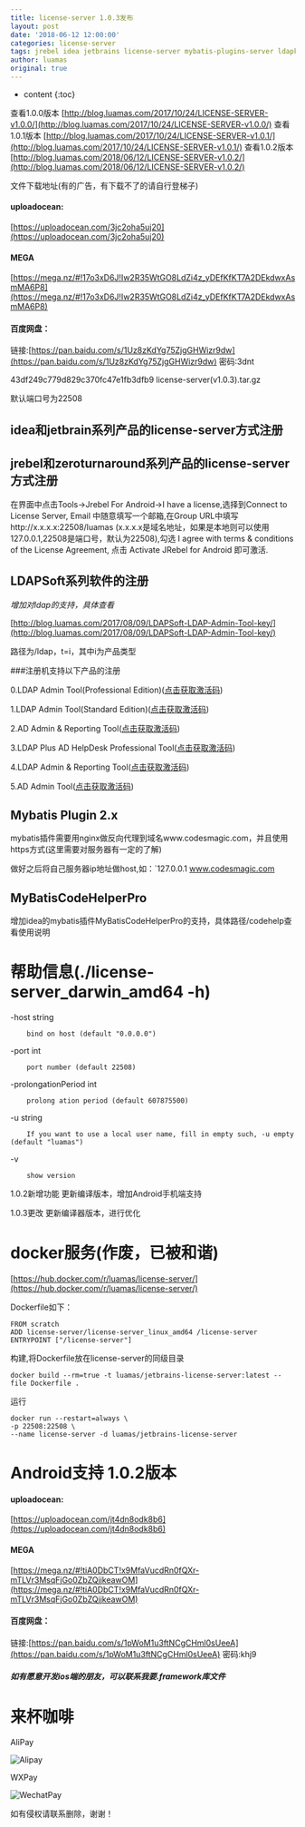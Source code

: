 ```yaml
---
title: license-server 1.0.3发布
layout: post
date: '2018-06-12 12:00:00'
categories: license-server
tags: jrebel idea jetbrains license-server mybatis-plugins-server ldapkeygen MyBatisCodeHelper-Pro android
author: luamas
original: true
---
```


* content
{:toc}

查看1.0.0版本
[http://blog.luamas.com/2017/10/24/LICENSE-SERVER-v1.0.0/](http://blog.luamas.com/2017/10/24/LICENSE-SERVER-v1.0.0/)
查看1.0.1版本
[http://blog.luamas.com/2017/10/24/LICENSE-SERVER-v1.0.1/](http://blog.luamas.com/2017/10/24/LICENSE-SERVER-v1.0.1/)
查看1.0.2版本
[http://blog.luamas.com/2018/06/12/LICENSE-SERVER-v1.0.2/](http://blog.luamas.com/2018/06/12/LICENSE-SERVER-v1.0.2/)







文件下载地址(有的广告，有下载不了的请自行登梯子)


#### uploadocean:

[https://uploadocean.com/3jc2oha5uj20](https://uploadocean.com/3jc2oha5uj20)


#### MEGA

[https://mega.nz/#!17o3xD6J!Iw2R35WtGO8LdZi4z_yDEfKfKT7A2DEkdwxAsmMA6P8](https://mega.nz/#!17o3xD6J!Iw2R35WtGO8LdZi4z_yDEfKfKT7A2DEkdwxAsmMA6P8)


#### 百度网盘：

链接:[https://pan.baidu.com/s/1Uz8zKdYg75ZjgGHWizr9dw](https://pan.baidu.com/s/1Uz8zKdYg75ZjgGHWizr9dw) 密码:3dnt


43df249c779d829c370fc47e1fb3dfb9  license-server(v1.0.3).tar.gz

默认端口号为22508

## idea和jetbrain系列产品的license-server方式注册

## jrebel和zeroturnaround系列产品的license-server方式注册

在界面中点击Tools->Jrebel For Android->I have a license,选择到Connect to License Server, Email 中随意填写一个邮箱,在Group URL中填写http://x.x.x.x:22508/luamas
(x.x.x.x是域名地址，如果是本地则可以使用127.0.0.1,22508是端口号，默认为22508),勾选 I agree with terms & conditions of the License Agreement, 点击 Activate JRebel for Android 即可激活.

## LDAPSoft系列软件的注册

*增加对ldap的支持，具体查看*

[http://blog.luamas.com/2017/08/09/LDAPSoft-LDAP-Admin-Tool-key/](http://blog.luamas.com/2017/08/09/LDAPSoft-LDAP-Admin-Tool-key/)

路径为/ldap，t=i，其中i为产品类型

###注册机支持以下产品的注册

0.LDAP Admin Tool(Professional Edition)([点击获取激活码](http://ldap.luamas.com/ldap?t=0))

1.LDAP Admin Tool(Standard Edition)([点击获取激活码](http://ldap.luamas.com/ldap?t=1))

2.AD Admin & Reporting Tool([点击获取激活码](http://ldap.luamas.com/ldap?t=2))

3.LDAP Plus AD HelpDesk Professional Tool([点击获取激活码](http://ldap.luamas.com/ldap?t=3))

4.LDAP Admin & Reporting Tool([点击获取激活码](http://ldap.luamas.com/ldap?t=4))

5.AD Admin Tool([点击获取激活码](http://ldap.luamas.com/ldap?t=5))

## Mybatis Plugin 2.x

mybatis插件需要用nginx做反向代理到域名www.codesmagic.com，并且使用https方式(这里需要对服务器有一定的了解)

做好之后将自己服务器ip地址做host,如：`127.0.0.1  www.codesmagic.com

## MyBatisCodeHelperPro

增加idea的mybatis插件MyBatisCodeHelperPro的支持，具体路径/codehelp查看使用说明


# 帮助信息(./license-server_darwin_amd64 -h)

  -host string
  
        bind on host (default "0.0.0.0")
        
  -port int
  
        port number (default 22508)
        
  -prolongationPeriod int
  
        prolong ation period (default 607875500)
        
  -u string
  
        If you want to use a local user name, fill in empty such, -u empty (default "luamas")
        
  -v    
  
        show version


1.0.2新增功能
更新编译版本，增加Android手机端支持

1.0.3更改
更新编译器版本，进行优化


# docker服务(作废，已被和谐)

[https://hub.docker.com/r/luamas/license-server/](https://hub.docker.com/r/luamas/license-server/)

Dockerfile如下：


```
FROM scratch
ADD license-server/license-server_linux_amd64 /license-server
ENTRYPOINT ["/license-server"]

```

构建,将Dockerfile放在license-server的同级目录

```
docker build --rm=true -t luamas/jetbrains-license-server:latest --file Dockerfile .
```

运行

```
docker run --restart=always \
-p 22508:22508 \
--name license-server -d luamas/jetbrains-license-server
```

# Android支持 1.0.2版本

#### uploadocean:

[https://uploadocean.com/jt4dn8odk8b6](https://uploadocean.com/jt4dn8odk8b6)


#### MEGA

[https://mega.nz/#!tiA0DbCT!x9MfaVucdRn0fQXr-mTLVr3MsqFjGo0ZbZQjjkeawOM](https://mega.nz/#!tiA0DbCT!x9MfaVucdRn0fQXr-mTLVr3MsqFjGo0ZbZQjjkeawOM)


#### 百度网盘：

链接:[https://pan.baidu.com/s/1pWoM1u3ftNCgCHml0sUeeA](https://pan.baidu.com/s/1pWoM1u3ftNCgCHml0sUeeA) 密码:khj9


##### 如有愿意开发ios端的朋友，可以联系我要.framework库文件

# 来杯咖啡

AliPay

![Alipay](http://blog.luamas.com/images/aliPay.jpg)

WXPay

![WechatPay](http://blog.luamas.com/images/wechatPay.jpg)



如有侵权请联系删除，谢谢！

